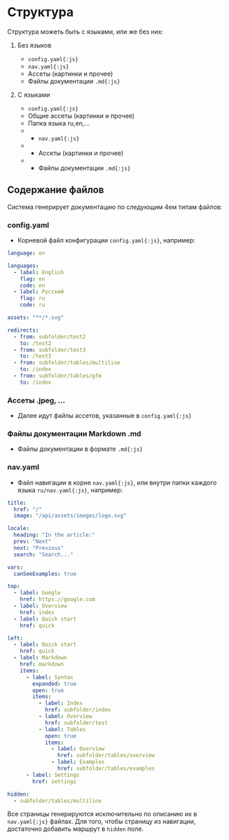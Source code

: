 # Структура

Структура можеть быть с языками, или же без них:

1. Без языков
    - `config.yaml{:js}`
    - `nav.yaml{:js}`
    - Ассеты (картинки и прочее)
    - Файлы документации `.md{:js}`

2. С языками
    - `config.yaml{:js}`
    - Общие ассеты (картинки и прочее)
    - Папка языка ru,en,...
    - - `nav.yaml{:js}`
    - - Ассеты (картинки и прочее)
    - - Файлы документации `.md{:js}`

## Содержание файлов

Система генерирует документацию по следующим 4ем типам файлов:

### config.yaml

- Корневой файл конфигурации `config.yaml{:js}`, например:

```yaml
language: en

languages:
  - label: English
    flag: en
    code: en
  - label: Русский
    flag: ru
    code: ru

assets: "**/*.svg"

redirects:
  - from: subfolder/test2
    to: /test2
  - from: subfolder/test3
    to: /test3
  - from: subfolder/tables/multiline
    to: /index
  - from: subfolder/tables/gfm
    to: /index
```

### Ассеты .jpeg, ...

- Далее идут файлы ассетов, указанные в `config.yaml{:js}`

### Файлы документации Markdown .md

- Файлы документации в формате `.md{:js}`

### nav.yaml

- Файл навигации в корне `nav.yaml{:js}`, или внутри папки каждого языка  `ru/nav.yaml{:js}`, например:

```yaml
title:
  href: "/"
  image: "/api/assets/images/logo.svg"

locale:
  heading: "In the article:"
  prev: "Next"
  next: "Previous"
  search: "Search..."

vars:
  canSeeExamples: true

top:
  - label: Google
    href: https://google.com
  - label: Overview
    href: index
  - label: Quick start
    href: quick

left:
  - label: Quick start
    href: quick
  - label: Markdown
    href: markdown
    items:
      - label: Syntax
        expanded: true
        open: true
        items:
          - label: Index
            href: subfolder/index
          - label: Overview
            href: subfolder/test
          - label: Tables
            open: true
            items:
              - label: Overview
                href: subfolder/tables/overview
              - label: Examples
                href: subfolder/tables/examples
      - label: Settings
        href: settings

hidden:
  - subfolder/tables/multiline
```

Все страницы генерируются исключительно по описанию их в `nav.yaml{:js}` файлах. Для того, чтобы страницу из навигации, достаточно добавить маршрут в `hidden` поле.
